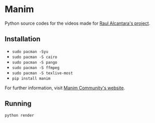 # Manim
Python source codes for the videos made for [Raul Alcantara's project](https://education-initiative-test.herokuapp.com/).

## Installation
- `sudo pacman -Syu`
- `sudo pacman -S cairo`
- `sudo pacman -S pango`
- `sudo pacman -S ffmpeg`
- `sudo pacman -S texlive-most`
- `pip install manim`

For further information, visit [Manim Community's website](https://docs.manim.community/en/stable/).

## Running
`python render`
